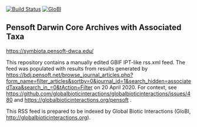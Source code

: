 [![Build Status](https://travis-ci.org/globalbioticinteractions/pensoft-dwca.svg)](https://travis-ci.org/globalbioticinteractions/pensoft-dwca) [![GloBI](http://api.globalbioticinteractions.org/interaction.svg?accordingTo=globi:globalbioticinteractions/pensoft-dwca)](http://globalbioticinteractions.org/?accordingTo=globi:globalbioticinteractions/pensoft-dwca) 

## Pensoft Darwin Core Archives with Associated Taxa

https://symbiota.pensoft-dwca.edu/

This repository contains a manually edited GBIF IPT-like rss.xml feed. The feed was populated with results from results generated by  https://bdj.pensoft.net/browse_journal_articles.php?form_name=filter_articles&sortby=0&journal_id=1&search_hidden=associatedTaxa&search_in_=0&tAction=Filter on 20 April 2020. For context, see https://github.com/globalbioticinteractions/globalbioticinteractions/issues/480 and https://globalbioticinteractions.org/pensoft .

This RSS feed is prepared to be indexed by Global Biotic Interactions (GloBI, http://globalbioticinteractions.org).
